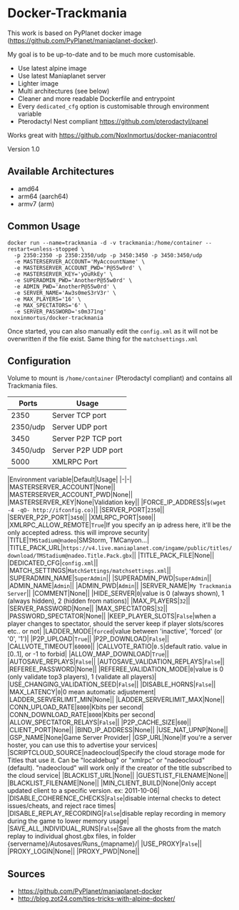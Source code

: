 # Docker-Trackmania

This work is based on PyPlanet docker image (https://github.com/PyPlanet/maniaplanet-docker).

My goal is to be up-to-date and to be much more customisable.

- Use latest alpine image
- Use latest Maniaplanet server
- Lighter image
- Multi architectures (see below)
- Cleaner and more readable Dockerfile and entrypoint
- Every `dedicated_cfg` option is customisable through environment variable
- Pterodactyl Nest compliant https://github.com/pterodactyl/panel

Works great with https://github.com/NoxInmortus/docker-maniacontrol

Version 1.0

## Available Architectures
- amd64
- arm64 (aarch64)
- armv7 (arm)

## Common Usage
```
docker run --name=trackmania -d -v trackmania:/home/container --restart=unless-stopped \
  -p 2350:2350 -p 2350:2350/udp -p 3450:3450 -p 3450:3450/udp
  -e MASTERSERVER_ACCOUNT='MyAccountName' \
  -e MASTERSERVER_ACCOUNT_PWD='P@55w0rd' \
  -e MASTERSERVER_KEY='yOuRkEy' \
  -e SUPERADMIN_PWD='AnotherP@55w0rd' \
  -e ADMIN_PWD='AnotherP@55w0rd' \
  -e SERVER_NAME='Aw3s0meS3rV3r' \
  -e MAX_PLAYERS='16' \
  -e MAX_SPECTATORS='6' \
  -e SERVER_PASSWORD='s0m371ng'
 noxinmortus/docker-trackmania
```

Once started, you can also manually edit the `config.xml` as it will not be overwritten if the file exist. Same thing for the `matchsettings.xml`

## Configuration

Volume to mount is `/home/container` (Pterodactyl compliant) and contains all Trackmania files.

|Ports|Usage|
|-|-|
|2350|Server TCP port|
|2350/udp|Server UDP port|
|3450|Server P2P TCP port|
|3450/udp|Server P2P UDP port|
|5000|XMLRPC Port|

|Environment variable|Default|Usage|
|-|-|
|MASTERSERVER_ACCOUNT|None||
|MASTERSERVER_ACCOUNT_PWD|None||
|MASTERSERVER_KEY|None|Validation key||
|FORCE_IP_ADDRESS|`$(wget -4 -qO- http://ifconfig.co)`||
|SERVER_PORT|`2350`||
|SERVER_P2P_PORT|`3450`||
|XMLRPC_PORT|`5000`||
|XMLRPC_ALLOW_REMOTE|`True`|If you specify an ip adress here, it'll be the only accepted adress. this will improve security|
|TITLE|`TMStadium@nadeo`|SMStorm, TMCanyon...|
|TITLE_PACK_URL|`https://v4.live.maniaplanet.com/ingame/public/titles/download/TMStadium@nadeo.Title.Pack.gbx`||
|TITLE_PACK_FILE|None||
|DEDICATED_CFG|`config.xml`||
|MATCH_SETTINGS|`MatchSettings/matchsettings.xml`||
|SUPERADMIN_NAME|`SuperAdmin`||
|SUPERADMIN_PWD|`SuperAdmin`||
|ADMIN_NAME|`Admin`||
|ADMIN_PWD|`Admin`||
|SERVER_NAME|`My Trackmania Server`||
|COMMENT|None||
|HIDE_SERVER|`0`|value is 0 (always shown), 1 (always hidden), 2 (hidden from nations)|
|MAX_PLAYERS|`32`||
|SERVER_PASSWORD|None||
|MAX_SPECTATORS|`32`||
|PASSWORD_SPECTATOR|None||
|KEEP_PLAYER_SLOTS|`False`|when a player changes to spectator, should the server keep if player slots/scores etc.. or not|
|LADDER_MODE|`forced`|value between 'inactive', 'forced' (or '0', '1')|
|P2P_UPLOAD|`True`||
|P2P_DOWNLOAD|`False`||
|CALLVOTE_TIMEOUT|`60000`||
|CALLVOTE_RATIO|`0.5`|default ratio. value in [0..1], or -1 to forbid|
|ALLOW_MAP_DOWNLOAD|`True`||
|AUTOSAVE_REPLAYS|`False`||
|AUTOSAVE_VALIDATION_REPLAYS|`False`||
|REFEREE_PASSWORD|None||
|REFEREE_VALIDATION_MODE|`0`|value is 0 (only validate top3 players),  1 (validate all players)|
|USE_CHANGING_VALIDATION_SEED|`False`||
|DISABLE_HORNS|`False`||
|MAX_LATENCY|`0`|0 mean automatic adjustement|
|LADDER_SERVERLIMIT_MIN|None||
|LADDER_SERVERLIMIT_MAX|None||
|CONN_UPLOAD_RATE|`8000`|Kbits per second|
|CONN_DOWNLOAD_RATE|`8000`|Kbits per second|
|ALLOW_SPECTATOR_RELAYS|`False`||
|P2P_CACHE_SIZE|`600`||
|CLIENT_PORT|None||
|BIND_IP_ADDRESS|None||
|USE_NAT_UPNP|None||
|GSP_NAME|None|Game Server Provider|
|GSP_URL|None|If you're a server hoster, you can use this to advertise your services|
|SCRIPTCLOUD_SOURCE|nadeocloud|Specify the cloud storage mode for Titles that use it. Can be "localdebug" or "xmlrpc" or "nadeocloud" (default). "nadeocloud" will work only if the creator of the title subscribed to the cloud service|
|BLACKLIST_URL|None||
|GUESTLIST_FILENAME|None||
|BLACKLIST_FILENAME|None||
|MIN_CLIENT_BUILD|None|Only accept updated client to a specific version. ex: 2011-10-06|
|DISABLE_COHERENCE_CHECKS|`False`|disable internal checks to detect issues/cheats, and reject race times|
|DISABLE_REPLAY_RECORDING|`False`|disable replay recording in memory during the game to lower memory usage|
|SAVE_ALL_INDIVIDUAL_RUNS|`False`|Save all the ghosts from the match replay to individual ghost.gbx files, in folder {servername}/Autosaves/Runs_{mapname}/|
|USE_PROXY|`False`||
|PROXY_LOGIN|None||
|PROXY_PWD|None||

## Sources
- https://github.com/PyPlanet/maniaplanet-docker
- http://blog.zot24.com/tips-tricks-with-alpine-docker/
